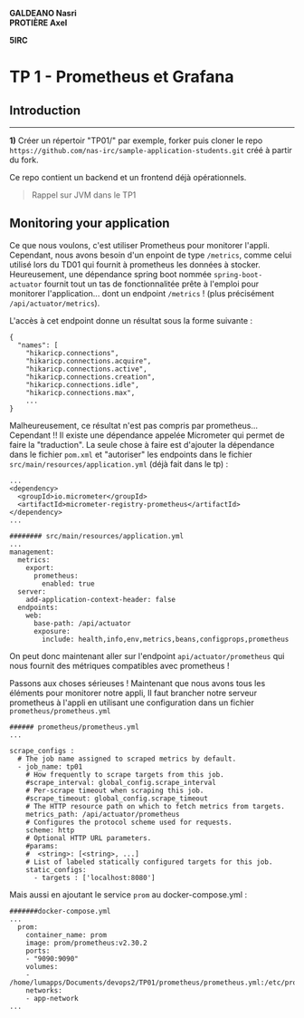 **GALDEANO Nasri**  
**PROTIÈRE Axel**

**5IRC**
# **TP 1 - Prometheus et Grafana**

## Introduction
---

**1)** Créer un répertoir "TP01/" par exemple, forker puis cloner le repo `https://github.com/nas-irc/sample-application-students.git` créé à partir du fork.

Ce repo contient un backend et un frontend déjà opérationnels.
> Rappel sur JVM dans le TP1

## Monitoring your application

Ce que nous voulons, c'est utiliser Prometheus pour monitorer l'appli. Cependant, nous avons besoin d'un enpoint de type `/metrics`, comme celui utilisé lors du TD01 qui fournit à prometheus les données à stocker. Heureusement, une dépendance spring boot nommée `spring-boot-actuator` fournit tout un tas de fonctionnalitée prête à l'emploi pour monitorer l'application... dont un endpoint `/metrics` ! (plus précisément `/api/actuator/metrics`).

L'accès à cet endpoint donne un résultat sous la forme suivante : 

~~~
{
  "names": [
    "hikaricp.connections",
    "hikaricp.connections.acquire",
    "hikaricp.connections.active",
    "hikaricp.connections.creation",
    "hikaricp.connections.idle",
    "hikaricp.connections.max",
    ...
}
~~~

Malheureusement, ce résultat n'est pas compris par prometheus... Cependant !! Il existe une dépendance appelée Micrometer qui permet de faire la "traduction". La seule chose à faire est d'ajouter la dépendance dans le fichier `pom.xml` et "autoriser" les endpoints dans le fichier `src/main/resources/application.yml` (déjà fait dans le tp) : 

~~~
...
<dependency>
  <groupId>io.micrometer</groupId>
  <artifactId>micrometer-registry-prometheus</artifactId> 
</dependency>
...
~~~
~~~
######## src/main/resources/application.yml
...
management:
  metrics:
    export:
      prometheus:
        enabled: true
  server:
    add-application-context-header: false
  endpoints:
    web:
      base-path: /api/actuator
      exposure:
        include: health,info,env,metrics,beans,configprops,prometheus
~~~

On peut donc maintenant aller sur l'endpoint `api/actuator/prometheus` qui nous fournit des métriques compatibles avec prometheus ! 

Passons aux choses sérieuses ! Maintenant que nous avons tous les éléments pour monitorer notre appli, Il faut brancher notre serveur prometheus à l'appli en utilisant une configuration dans un fichier `prometheus/prometheus.yml`
~~~
###### prometheus/prometheus.yml
...

scrape_configs :
  # The job name assigned to scraped metrics by default.
  - job_name: tp01
    # How frequently to scrape targets from this job.
    #scrape_interval: global_config.scrape_interval
    # Per-scrape timeout when scraping this job.
    #scrape_timeout: global_config.scrape_timeout
    # The HTTP resource path on which to fetch metrics from targets.
    metrics_path: /api/actuator/prometheus
    # Configures the protocol scheme used for requests.
    scheme: http
    # Optional HTTP URL parameters.
    #params:
    #  <string>: [<string>, ...]
    # List of labeled statically configured targets for this job.
    static_configs:
      - targets : ['localhost:8080']
~~~

Mais aussi en ajoutant le service `prom` au docker-compose.yml : 
~~~
#######docker-compose.yml
...
  prom:
    container_name: prom
    image: prom/prometheus:v2.30.2
    ports:
    - "9090:9090"
    volumes:
    - /home/lumapps/Documents/devops2/TP01/prometheus/prometheus.yml:/etc/prometheus/prometheus.yml
    networks:
    - app-network
...
~~~